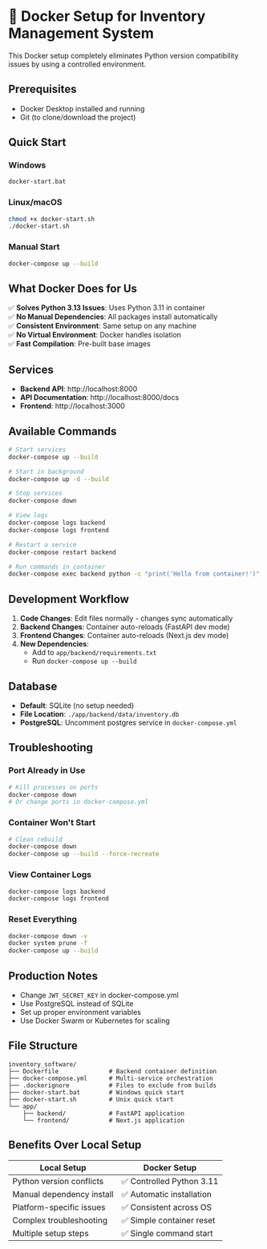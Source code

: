 # 🐳 Docker Setup for Inventory Management System

This Docker setup completely eliminates Python version compatibility issues by using a controlled environment.

## Prerequisites

- Docker Desktop installed and running
- Git (to clone/download the project)

## Quick Start

### Windows
```cmd
docker-start.bat
```

### Linux/macOS
```bash
chmod +x docker-start.sh
./docker-start.sh
```

### Manual Start
```bash
docker-compose up --build
```

## What Docker Does for Us

✅ **Solves Python 3.13 Issues**: Uses Python 3.11 in container  
✅ **No Manual Dependencies**: All packages install automatically  
✅ **Consistent Environment**: Same setup on any machine  
✅ **No Virtual Environment**: Docker handles isolation  
✅ **Fast Compilation**: Pre-built base images  

## Services

- **Backend API**: http://localhost:8000
- **API Documentation**: http://localhost:8000/docs
- **Frontend**: http://localhost:3000

## Available Commands

```bash
# Start services
docker-compose up --build

# Start in background
docker-compose up -d --build

# Stop services
docker-compose down

# View logs
docker-compose logs backend
docker-compose logs frontend

# Restart a service
docker-compose restart backend

# Run commands in container
docker-compose exec backend python -c "print('Hello from container!')"
```

## Development Workflow

1. **Code Changes**: Edit files normally - changes sync automatically
2. **Backend Changes**: Container auto-reloads (FastAPI dev mode)
3. **Frontend Changes**: Container auto-reloads (Next.js dev mode)
4. **New Dependencies**: 
   - Add to `app/backend/requirements.txt`
   - Run `docker-compose up --build`

## Database

- **Default**: SQLite (no setup needed)
- **File Location**: `./app/backend/data/inventory.db`
- **PostgreSQL**: Uncomment postgres service in `docker-compose.yml`

## Troubleshooting

### Port Already in Use
```bash
# Kill processes on ports
docker-compose down
# Or change ports in docker-compose.yml
```

### Container Won't Start
```bash
# Clean rebuild
docker-compose down
docker-compose up --build --force-recreate
```

### View Container Logs
```bash
docker-compose logs backend
docker-compose logs frontend
```

### Reset Everything
```bash
docker-compose down -v
docker system prune -f
docker-compose up --build
```

## Production Notes

- Change `JWT_SECRET_KEY` in docker-compose.yml
- Use PostgreSQL instead of SQLite
- Set up proper environment variables
- Use Docker Swarm or Kubernetes for scaling

## File Structure
```
inventory_software/
├── Dockerfile              # Backend container definition
├── docker-compose.yml      # Multi-service orchestration
├── .dockerignore           # Files to exclude from builds
├── docker-start.bat        # Windows quick start
├── docker-start.sh         # Unix quick start
└── app/
    ├── backend/            # FastAPI application
    └── frontend/           # Next.js application
```

## Benefits Over Local Setup

| Local Setup | Docker Setup |
|-------------|--------------|
| Python version conflicts | ✅ Controlled Python 3.11 |
| Manual dependency install | ✅ Automatic installation |
| Platform-specific issues | ✅ Consistent across OS |
| Complex troubleshooting | ✅ Simple container reset |
| Multiple setup steps | ✅ Single command start | 